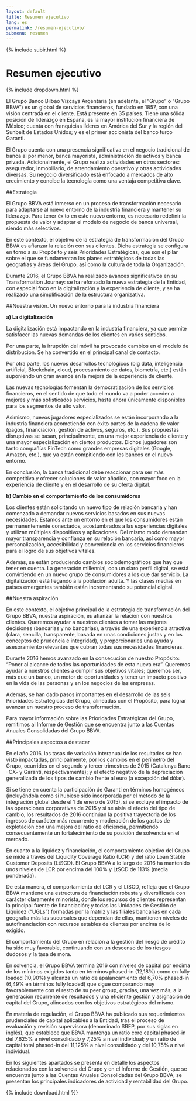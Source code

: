 ```yaml
---
layout: default
title: Resumen ejecutivo
lang: es
permalink: /resumen-ejecutivo/
submenu: resumen
---
```


{% include subir.html %}


# Resumen ejecutivo

{% include dropdown.html %}


El Grupo Banco Bilbao Vizcaya Argentaria (en adelante, el “Grupo” o “Grupo BBVA”) es un global de servicios financieros, fundado en 1857, con una visión centrada en el cliente. Está presente en 35 países. Tiene una sólida posición de liderazgo en España, es la mayor institución financiera de México; cuenta con franquicias líderes en América del Sur y la región del Sunbelt de Estados Unidos; y es el primer accionista del banco turco Garanti.

El Grupo cuenta con una presencia significativa en el negocio tradicional de banca al por menor, banca mayorista, administración de activos y banca privada. Adicionalmente, el Grupo realiza actividades en otros sectores: asegurador, inmobiliario, de arrendamiento operativo y otras actividades diversas. Su negocio diversificado está enfocado a mercados de alto crecimiento y concibe la tecnología como una ventaja competitiva clave.

##Estrategia 

El Grupo BBVA está inmerso en un proceso de transformación necesario para adaptarse al nuevo entorno de la industria financiera y mantener su liderazgo. Para tener éxito en este nuevo entorno, es necesario redefinir la propuesta de valor y adaptar el modelo de negocio de banca universal, siendo más selectivos.

En este contexto, el objetivo de la estrategia de transformación del Grupo BBVA es afianzar la relación con sus clientes. Dicha estrategia se configura en torno a su Propósito y seis Prioridades Estratégicas, que son el pilar sobre el que se fundamentan los planes estratégicos de todas las geografías y áreas del Grupo, así como la cultura de toda la Organización.

Durante 2016, el Grupo BBVA ha realizado avances significativos en su Transformation Journey: se ha reforzado la nueva estrategia de la Entidad, con especial foco en la digitalización y la experiencia de cliente, y se ha realizado una simplificación de la estructura organizativa.

##Nuestra visión. Un nuevo entorno para la industria financiera

**a) La digitalización**

La digitalización está impactando en la industria financiera, ya que permite satisfacer las nuevas demandas de los clientes en varios sentidos.

Por una parte, la irrupción del móvil ha provocado cambios en el modelo de distribución. Se ha convertido en el principal canal de contacto.

Por otra parte, los nuevos desarrollos tecnológicos (big data, inteligencia artificial, Blockchain, cloud, procesamiento de datos, biometría, etc.) están suponiendo un gran avance en la mejora de la experiencia de cliente.

Las nuevas tecnologías fomentan la democratización de los servicios financieros, en el sentido de que todo el mundo va a poder acceder a mejores y más sofisticados servicios, hasta ahora únicamente disponibles para los segmentos de alto valor.

Asimismo, nuevos jugadores especializados se están incorporando a la industria financiera acometiendo con éxito partes de la cadena de valor (pagos, financiación, gestión de activos, seguros, etc.). Sus propuestas disruptivas se basan, principalmente, en una mejor experiencia de cliente y una mayor especialización en ciertos productos. Dichos jugadores son tanto compañías FinTech como grandes empresas digitales (Google, Amazon, etc.), que ya están compitiendo con los bancos en el nuevo entorno.

En conclusión, la banca tradicional debe reaccionar para ser más competitiva y ofrecer soluciones de valor añadido, con mayor foco en la experiencia de cliente y en el desarrollo de su oferta digital.


**b) Cambio en el comportamiento de los consumidores**

Los clientes están solicitando un nuevo tipo de relación bancaria y han comenzado a demandar nuevos servicios basados en sus nuevas necesidades. Estamos ante un entorno en el que los consumidores están permanentemente conectados, acostumbrados a las experiencias digitales y utilizan múltiples dispositivos y aplicaciones. Del mismo modo demandan mayor transparencia y confianza en su relación bancaria, así como mayor personalización, accesibilidad y conveniencia en los servicios financieros para el logro de sus objetivos vitales.

Además, se están produciendo cambios sociodemográficos que hay que tener en cuenta. La generación millennial, con un claro perfil digital, se está convirtiendo en un nuevo grupo de consumidores a los que dar servicio. La digitalización está llegando a la población adulta. Y las clases medias en países emergentes también están incrementando su potencial digital.

##Nuestra aspiración

En este contexto, el objetivo principal de la estrategia de transformación del Grupo BBVA, nuestra aspiración, es afianzar la relación con nuestros clientes. Queremos ayudar a nuestros clientes a tomar las mejores decisiones (bancarias y no bancarias), a través de una experiencia atractiva (clara, sencilla, transparente, basada en unas condiciones justas y en los conceptos de prudencia e integridad), y proporcionarles una ayuda y asesoramiento relevantes que cubran todas sus necesidades financieras.

Durante 2016 hemos avanzado en la consecución de nuestro Propósito: “Poner al alcance de todos las oportunidades de esta nueva era”. Queremos ayudar a nuestros clientes a cumplir sus objetivos vitales; queremos ser, más que un banco, un motor de oportunidades y tener un impacto positivo en la vida de las personas y en los negocios de las empresas.

Además, se han dado pasos importantes en el desarrollo de las seis Prioridades Estratégicas del Grupo, alineadas con el Propósito, para lograr avanzar en nuestro proceso de transformación.

Para mayor información sobre las Prioridades Estratégicas del Grupo, remitimos al Informe de Gestión que se encuentra junto a las Cuentas Anuales Consolidadas del Grupo BBVA.


##Principales aspectos a destacar

En el año 2016, las tasas de variación interanual de los resultados se han visto impactadas, principalmente, por los cambios en el perímetro del Grupo, ocurridos en el segundo y tercer trimestres de 2015 (Catalunya Banc –CX- y Garanti, respectivamente); y el efecto negativo de la depreciación generalizada de los tipos de cambio frente al euro (a excepción del dólar).

Si se tiene en cuenta la participación de Garanti en términos homogéneos (incluyéndola como si hubiese sido incorporada por el método de la integración global desde el 1 de enero de 2015), si se excluye el impacto de las operaciones corporativas de 2015 y si se aísla el efecto del tipo de cambio, los resultados de 2016 continúan la positiva trayectoria de los ingresos de carácter más recurrente y moderación de los gastos de explotación con una mejora del ratio de eficiencia, permitiendo consecuentemente un fortalecimiento de su posición de solvencia en el mercado.

En cuanto a la liquidez y financiación, el comportamiento objetivo del Grupo se mide a través del Liquidity Coverage Ratio (LCR) y del ratio Loan Stable Customer Deposits (LtSCD). El Grupo BBVA a lo largo de 2016 ha mantenido unos niveles de LCR por encima del 100% y LtSCD de 113% (media ponderada).

De esta manera, el comportamiento del LCR y el LtSCD, refleja que el Grupo BBVA mantiene una estructura de financiación robusta y diversificada con carácter claramente minorista, donde los recursos de clientes representan la principal fuente de financiación; y todas las Unidades de Gestión de Liquidez (“UGLs”) formadas por la matriz y las filiales bancarias en cada geografía más las sucursales que dependan de ellas, mantienen niveles de autofinanciación con recursos estables de clientes por encima de lo exigido.

El comportamiento del Grupo en relación a la gestión del riesgo de crédito ha sido muy favorable, continuando con un descenso de los riesgos dudosos y la tasa de mora.

En solvencia, el Grupo BBVA termina 2016 con niveles de capital por encima de los mínimos exigidos tanto en términos phased-in (12,18%) como en fully loaded (10,90%) y alcanza un ratio de apalancamiento del 6,70% phased-in (6,49% en términos fully loaded) que sigue comparando muy favorablemente con el resto de su peer group, gracias, una vez más, a la generación recurrente de resultados y una eficiente gestión y asignación de capital del Grupo, alineados con los objetivos estratégicos del mismo.

En materia de regulación, el Grupo BBVA ha publicado sus requerimientos prudenciales de capital aplicables a la Entidad, tras el proceso de evaluación y revisión supervisora (denominado SREP, por sus siglas en inglés), que establece que BBVA mantenga un ratio core capital phased-in del 7,625% a nivel consolidado y 7,25% a nivel individual; y un ratio de capital total phased-in del 11,125% a nivel consolidado y del 10,75% a nivel individual.

En los siguientes apartados se presenta en detalle los aspectos relacionados con la solvencia del Grupo y en el Informe de Gestión, que se encuentra junto a las Cuentas Anuales Consolidadas del Grupo BBVA, se presentan los principales indicadores de actividad y rentabilidad del Grupo.


{% include download.html %}

